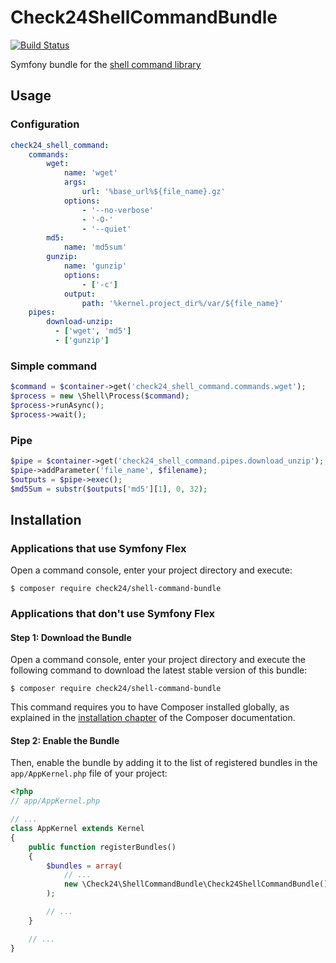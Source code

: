 Check24ShellCommandBundle
=========================

[![Build Status](https://travis-ci.org/CHECK24/Check24ShellCommandBundle.svg?branch=master)](https://travis-ci.org/CHECK24/Check24ShellCommandBundle)

Symfony bundle for the [shell command library](https://github.com/sp4ceb4r/shell-command)

Usage
-----

### Configuration

```yaml
check24_shell_command:
    commands:
        wget:
            name: 'wget'
            args:
                url: '%base_url%${file_name}.gz'
            options:
                - '--no-verbose'
                - '-O-'
                - '--quiet'
        md5:
            name: 'md5sum'
        gunzip:
            name: 'gunzip'
            options:
                - ['-c']
            output:
                path: '%kernel.project_dir%/var/${file_name}'
    pipes:
        download-unzip:
          - ['wget', 'md5']
          - ['gunzip']
```

### Simple command

```php
$command = $container->get('check24_shell_command.commands.wget');
$process = new \Shell\Process($command);
$process->runAsync();
$process->wait();
```

### Pipe

```php
$pipe = $container->get('check24_shell_command.pipes.download_unzip');
$pipe->addParameter('file_name', $filename);
$outputs = $pipe->exec();
$md5Sum = substr($outputs['md5'][1], 0, 32);
```

Installation
------------

### Applications that use Symfony Flex

Open a command console, enter your project directory and execute:

```console
$ composer require check24/shell-command-bundle
```

### Applications that don't use Symfony Flex

#### Step 1: Download the Bundle

Open a command console, enter your project directory and execute the
following command to download the latest stable version of this bundle:

```console
$ composer require check24/shell-command-bundle
```

This command requires you to have Composer installed globally, as explained
in the [installation chapter](https://getcomposer.org/doc/00-intro.md)
of the Composer documentation.

#### Step 2: Enable the Bundle

Then, enable the bundle by adding it to the list of registered bundles
in the `app/AppKernel.php` file of your project:

```php
<?php
// app/AppKernel.php

// ...
class AppKernel extends Kernel
{
    public function registerBundles()
    {
        $bundles = array(
            // ...
            new \Check24\ShellCommandBundle\Check24ShellCommandBundle(),
        );

        // ...
    }

    // ...
}
```
